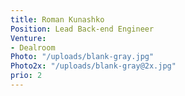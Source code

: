 ```yaml
---
title: Roman Kunashko
Position: Lead Back-end Engineer
Venture:
- Dealroom
Photo: "/uploads/blank-gray.jpg"
Photo2x: "/uploads/blank-gray@2x.jpg"
prio: 2
---
```


